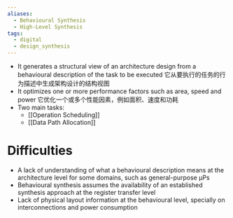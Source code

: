```yaml
---
aliases:
  - Behavioural Synthesis
  - High-Level Synthesis
tags:
  - digital
  - design_synthesis
---
```


- It generates a structural view of an architecture design from a behavioural description of the task to be executed
  它从要执行的任务的行为描述中生成架构设计的结构视图
- It optimizes one or more performance factors such as area, speed and power
  它优化一个或多个性能因素，例如面积、速度和功耗
- Two main tasks:
	- [[Operation Scheduling]]
	- [[Data Path Allocation]]

# Difficulties

- A lack of understanding of what a behavioural description means at the architecture level for some domains, such as general-purpose $\mathrm{\mu Ps}$
- Behavioural synthesis assumes the availability of an established synthesis approach at the register transfer level
- Lack of physical layout information at the behavioural level, specially on interconnections and power consumption